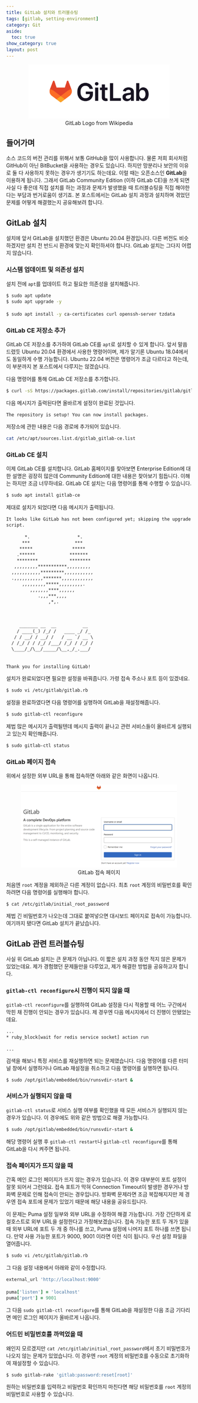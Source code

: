```yaml
---
title: GitLab 설치와 트러블슈팅
tags: [gitlab, setting-environment]
category: Git
aside:
  toc: true
show_category: true
layout: post
---
```



<!--more-->

<center>
  <figure>
    <img src="/assets/images/2022-07-24-install-and-troubleshoot-gitlab/512px-GitLab_logo.svg.png"
      alt="GitLab logo" style="zoom:75%;" loading="lazy"/>
    <figcaption style="text-align: center;">GitLab Logo from Wikipedia</figcaption>
  </figure>
</center>

## 들어가며

소스 코드의 버전 관리를 위해서 보통 GitHub을 많이 사용합니다. 물론 저희 회사처럼 GitHub이 아닌 BitBucket을 사용하는 경우도 있습니다. 하지만 망분리나 보안의 이유로 둘 다 사용하지 못하는 경우가 생기기도 하는데요. 이럴 때는 오픈소스인 **GitLab**을 이용하게 됩니다. 그래서 GitLab Community Edition (이하 GitLab CE)을 쓰게 되면 사실 다 좋은데 직접 설치를 하는 과정과 문제가 발생했을 때 트러블슈팅을 직접 해야한다는 부담과 번거로움이 생기죠. 본 포스트에서는 GitLab 설치 과정과 설치하며 겪었던 문제를 어떻게 해결했는지 공유해보려 합니다.

## GitLab 설치

설치에 앞서 GitLab을 설치했던 환경은 Ubuntu 20.04 환경입니다. 다른 버전도 비슷하겠지만 설치 전 반드시 환경에 맞는지 확인하셔야 합니다. GitLab 설치는 그다지 어렵지 않습니다.

### 시스템 업데이트 및 의존성 설치

설치 전에 `apt`를 업데이트 하고 필요한 의존성을 설치해줍니다.

```bash
$ sudo apt update
$ sudo apt upgrade -y

$ sudo apt install -y ca-certificates curl openssh-server tzdata
```

### GitLab CE 저장소 추가

GitLab CE 저장소를 추가하여 GitLab CE를 `apt`로 설치할 수 있게 합니다. 앞서 말씀드렸듯 Ubuntu 20.04 환경에서 사용한 명령어이며, 제가 알기론 Ubuntu 18.04에서도 동일하게 수행 가능합니다. Ubuntu 22.04 버전은 명령어가 조금 다르다고 하는데, 이 부분까지 본 포스트에서 다루지는 않겠습니다.

다음 명령어를 통해 GitLab CE 저장소를 추가합니다.

```bash
$ curl -sS https://packages.gitlab.com/install/repositories/gitlab/gitlab-ce/script.deb.sh | sudo bash
```

다음 메시지가 출력된다면 올바르게 설정이 완료된 것입니다.

```
The repository is setup! You can now install packages.
```

저장소에 관한 내용은 다음 경로에 추가되어 있습니다.

```bash
cat /etc/apt/sources.list.d/gitlab_gitlab-ce.list
```

### GitLab CE 설치

이제 GitLab CE를 설치합니다. GitLab 홈페이지를 찾아보면 Enterprise Edition에 대한 설명은 굉장히 많은데 Community Edition에 대한 내용은 찾아보기 힘듭니다. 이해는 하지만 조금 너무하네요. GitLab CE 설치는 다음 명령어를 통해 수행할 수 있습니다.

```bash
$ sudo apt install gitlab-ce
```

제대로 설치가 되었다면 다음 메시지가 출력됩니다.

```
It looks like GitLab has not been configured yet; skipping the upgrade script.

       *.                  *.
      ***                 ***
     *****               *****
    .******             *******
    ********            ********
   ,,,,,,,,,***********,,,,,,,,,
  ,,,,,,,,,,,*********,,,,,,,,,,,
  .,,,,,,,,,,,*******,,,,,,,,,,,,
      ,,,,,,,,,*****,,,,,,,,,.
         ,,,,,,,****,,,,,,
            .,,,***,,,,
                ,*,.
  


     _______ __  __          __
    / ____(_) /_/ /   ____ _/ /_
   / / __/ / __/ /   / __ `/ __ \
  / /_/ / / /_/ /___/ /_/ / /_/ /
  \____/_/\__/_____/\__,_/_.___/
  

Thank you for installing GitLab!
```

설치가 완료되었다면 필요한 설정을 바꿔줍니다. 가령 접속 주소나 포트 등이 있겠네요.

```bash
$ sudo vi /etc/gitlab/gitlab.rb
```

설정을 완료하였다면 다음 명령어를 실행하여 GitLab을 재설정해줍니다.

```bash
$ sudo gitlab-ctl reconfigure
```

제법 많은 메시지가 출력될텐데 메시지 출력이 끝나고 관련 서비스들이 올바르게 실행되고 있는지 확인해줍니다.

```bash
$ sudo gitlab-ctl status
```

### GitLab 페이지 접속

위에서 설정한 외부 URL을 통해 접속하면 아래와 같은 화면이 나옵니다.

<center>
  <figure>
    <img src="/assets/images/2022-07-24-install-and-troubleshoot-gitlab/image-20220724193424707.png"
      alt="GitLab Login Page" style="zoom:50%;" loading="lazy"/>
    <figcaption style="text-align: center;">GitLab 접속 페이지</figcaption>
  </figure>
</center>

처음엔 `root` 계정을 제외하곤 다른 계정이 없습니다. 최초 `root` 계정의 비밀번호를 확인하려면 다음 명령어를 실행해야 합니다.

```bash
$ cat /etc/gitlab/initial_root_password
```

제법 긴 비밀번호가 나오는데 그대로 붙여넣으면 대시보드 페이지로 접속이 가능합니다. 여기까지 됐다면 GitLab 설치가 끝났습니다.

## GitLab 관련 트러블슈팅

사실 위 GitLab 설치는 큰 문제가 아닙니다. 이 짧은 설치 과정 동안 적지 않은 문제가 있었는데요. 제가 경험했던 문제들만을 다루었고, 제가 해결한 방법을 공유하고자 합니다.

### `gitlab-ctl reconfigure`시 진행이 되지 않을 때

`gitlab-ctl reconfigure`를 실행하여 GitLab 설정을 다시 적용할 때 어느 구간에서 막힌 채 진행이 안되는 경우가 있습니다. 제 경우엔 다음 메시지에서 더 진행이 안됐었는데요.

```
...
* ruby_block[wait for redis service socket] action run

...
```

검색을 해보니 특정 서비스를 재실행하면 되는 문제였습니다. 다음 명령어를 다른 터미널 창에서 실행하거나 GitLab 재설정을 취소하고 다음 명령어를 실행하면 됩니다.

```bash
$ sudo /opt/gitlab/embedded/bin/runsvdir-start &
```

### 서비스가 실행되지 않을 때

`gitlab-ctl status`로 서비스 실행 여부를 확인했을 때 모든 서비스가 실행되지 않는 경우가 있습니다. 이 경우에도 위와 같은 방법으로 해결 가능합니다.

```bash
$ sudo /opt/gitlab/embedded/bin/runsvdir-start &
```

해당 명령어 실행 후 `gitlab-ctl restart`나 `gitlab-ctl reconfigure`를 통해 GitLab을 다시 켜주면 됩니다.

### 접속 페이지가 뜨지 않을 때

간혹 메인 로그인 페이지가 뜨지 않는 경우가 있습니다. 이 경우 대부분이 포트 설정이 잘못 되어서 그런데요. 접속 포트가 막혀 Connection Timeout이 발생한 경우거나 방화벽 문제로 인해 접속이 안되는 경우입니다. 방화벽 문제라면 조금 복잡해지지만 제 경우엔 접속 포트에 문제가 있었기 때문에 해당 내용을 공유드립니다.

이 문제는 Puma 설정 일부와 외부 URL을 수정하여 해결 가능합니다. 가장 간단하게 로컬호스트로 외부 URL을 설정한다고 가정해보겠습니다. 접속 가능한 포트 두 개가 있을 때 외부 URL에 포트 두 개 중 하나를 쓰고, Puma 설정에 나머지 포트 하나를 쓰면 됩니다. 만약 사용 가능한 포트가 9000, 9001 이라면 이런 식이 됩니다. 우선 설정 파일을 열어줍니다.

```bash
$ sudo vi /etc/gitlab/gitlab.rb
```

그 다음 설정 내용에서 아래와 같이 수정합니다.

```ruby
external_url 'http://localhost:9000'

puma['listen'] = 'localhost'
puma['port'] = 9001
```

그 다음 `sudo gitlab-ctl reconfigure`를 통해 GitLab을 재설정한 다음 조금 기다리면 메인 로그인 페이지가 올바르게 나옵니다.

### 어드민 비밀번호를 까먹었을 때

왜인지 모르겠지만  `cat /etc/gitlab/initial_root_password`에서 초기 비밀번호가 나오지 않는 문제가 있었습니다. 이 경우엔 `root` 계정의 비밀번호를 수동으로 초기화하여 재설정할 수 있습니다.

```bash
$ sudo gitlab-rake 'gitlab:password:reset[root]'
```

원하는 비밀번호를 입력하고 비밀번호 확인까지 마친다면 해당 비밀번호를 `root` 계정의 비밀번호로 사용할 수 있습니다.

